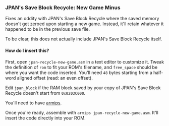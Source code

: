 ### JPAN's Save Block Recycle: New Game Minus

Fixes an oddity with JPAN's Save Block Recycle where the saved memory doesn't get zeroed upon starting a new game. Instead, it'll retain whatever it happened to be in the previous save file.

To be clear, this does not actually include JPAN's Save Block Recycle itself.

#### How do I insert this?

First, open `jpan-recycle-new-game.asm` in a text editor to customize it. Tweak the definition of `rom` to fit your ROM's filename, and `free_space` should be where you want the code inserted. You'll need `48` bytes starting from a half-word aligned offset (read: an even offset). 

Edit `jpan_block` if the RAM block saved by your copy of JPAN's Save Block Recycle doesn't start from `0x0203C000`.

You'll need to have [armips](https://github.com/Kingcom/armips).

Once you're ready, assemble with `armips jpan-recycle-new-game.asm`. It'll insert the code directly into your ROM.